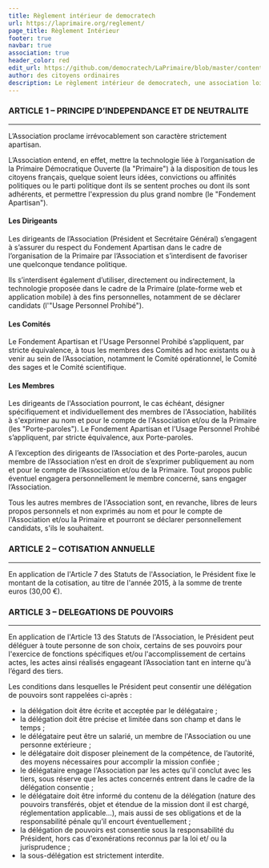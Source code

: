 ```yaml
---
title: Règlement intérieur de democratech
url: https://laprimaire.org/reglement/
page_title: Règlement Intérieur
footer: true
navbar: true
association: true
header_color: red
edit_url: https://github.com/democratech/LaPrimaire/blob/master/content/reglement.md
author: des citoyens ordinaires
description: Le règlement intérieur de democratech, une association loi 1901 dont l'objet est de favoriser, tant au niveau local que national, la participation et l'implication du plus grand nombre à la vie citoyenne et civique française.
---
```

### ARTICLE 1 – PRINCIPE D’INDEPENDANCE ET DE NEUTRALITE
---

L’Association proclame irrévocablement son caractère strictement apartisan.

L’Association entend, en effet, mettre la technologie liée à l’organisation de la Primaire Démocratique Ouverte (la "Primaire") à la disposition de tous les citoyens français, quelque soient leurs idées, convictions ou affinités politiques ou le parti politique dont ils se sentent proches ou dont ils sont adhérents, et permettre l'expression du plus grand nombre (le "Fondement Apartisan").

#### Les Dirigeants

Les dirigeants de l’Association (Président et Secrétaire Général) s’engagent à s’assurer du respect du Fondement Apartisan dans le cadre de l’organisation de la Primaire par l’Association et s’interdisent de favoriser une quelconque tendance politique.

Ils s’interdisent également d’utiliser, directement ou indirectement, la technologie proposée dans le cadre de la Primaire (plate-forme web et application mobile) à des fins personnelles, notamment de se déclarer candidats (l'"Usage Personnel Prohibé").

#### Les Comités

Le Fondement Apartisan et l'Usage Personnel Prohibé s’appliquent, par stricte équivalence, à tous les membres des Comités ad hoc existants ou à venir au sein de l’Association, notamment le Comité opérationnel, le Comité des sages et le Comité scientifique.

#### Les Membres

Les dirigeants de l'Association pourront, le cas échéant, désigner spécifiquement et individuellement des membres de l'Association, habilités à s'exprimer au nom et pour le compte de l'Association et/ou de la Primaire (les "Porte-paroles"). Le Fondement Apartisan et l'Usage Personnel Prohibé s’appliquent, par stricte équivalence, aux Porte-paroles.

A l’exception des dirigeants de l’Association et des Porte-paroles, aucun membre de l’Association n’est en droit de s’exprimer publiquement au nom et pour le compte de l’Association et/ou de la Primaire. Tout propos public éventuel engagera personnellement le membre concerné, sans engager l’Association. 

Tous les autres membres de l'Association sont, en revanche, libres de leurs propos personnels et non exprimés au nom et pour le compte de l'Association et/ou la Primaire et pourront se déclarer personnellement candidats, s'ils le souhaitent.

### ARTICLE 2 – COTISATION ANNUELLE
---

En application de l'Article 7 des Statuts de l'Association, le Président fixe le montant de la cotisation, au titre de l'année 2015, à la somme de trente euros (30,00 €).

### ARTICLE 3 – DELEGATIONS DE POUVOIRS
---

En application de l'Article 13 des Statuts de l'Association, le Président peut déléguer à toute personne de son choix, certains de ses pouvoirs pour l'exercice de fonctions spécifiques et/ou l'accomplissement de certains actes, les actes ainsi réalisés engageant l’Association tant en interne qu'à l’égard des tiers.

Les conditions dans lesquelles le Président peut consentir une délégation de pouvoirs sont rappelées ci-après :

* la délégation doit être écrite et acceptée par le délégataire ;
* la délégation doit être précise et limitée dans son champ et dans le temps ;
* le délégataire peut être un salarié, un membre de l'Association ou une personne extérieure ;
* le délégataire doit disposer pleinement de la compétence, de l’autorité, des moyens nécessaires pour accomplir la mission confiée ;
* le délégataire engage l'Association par les actes qu'il conclut avec les tiers, sous réserve que les actes concernés entrent dans le cadre de la délégation consentie ;
* le délégataire doit être informé du contenu de la délégation (nature des pouvoirs transférés, objet et étendue de la mission dont il est chargé, réglementation applicable…), mais aussi de ses obligations et de la responsabilité pénale qu’il encourt éventuellement ;
* la délégation de pouvoirs est consentie sous la responsabilité du Président, hors cas d'exonérations reconnus par la loi et/ ou la jurisprudence ;
* la sous-délégation est strictement interdite.
